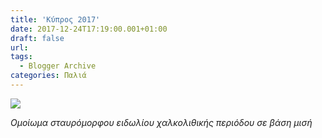 ```yaml
---
title: 'Κύπρος 2017'
date: 2017-12-24T17:19:00.001+01:00
draft: false
url: 
tags:
  - Blogger Archive
categories: Παλιά
---
```


[![](https://blogger.googleusercontent.com/img/b/R29vZ2xl/AVvXsEhWu2UA3uvGjb69Au1ZNvUivC45Nlk13tAlOVyw_atD91WCrPWEEpymkbpqc6yjFk_r1qFEHBx94bYNJsaL8M45U0wubWW8kvzB7uacwRCdanV9xLv-BHtl7ovfFmKGFNzW-huQdqwK6yE/s320/Capture+d%25E2%2580%2599e%25CC%2581cran+2017-12-24+a%25CC%2580+16.50.27.png)](https://blogger.googleusercontent.com/img/b/R29vZ2xl/AVvXsEhWu2UA3uvGjb69Au1ZNvUivC45Nlk13tAlOVyw_atD91WCrPWEEpymkbpqc6yjFk_r1qFEHBx94bYNJsaL8M45U0wubWW8kvzB7uacwRCdanV9xLv-BHtl7ovfFmKGFNzW-huQdqwK6yE/s1600/Capture+d%25E2%2580%2599e%25CC%2581cran+2017-12-24+a%25CC%2580+16.50.27.png)

  

_Ομοίωμα σταυρόμορφου ειδωλίου χαλκολιθικής περιόδου σε βάση μισή_
